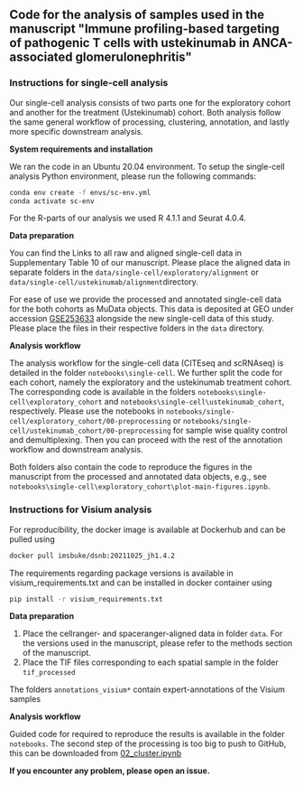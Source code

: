 ## Code for the analysis of samples used in the manuscript "Immune profiling-based targeting of pathogenic T cells with ustekinumab in ANCA-associated glomerulonephritis"

### Instructions for single-cell analysis

Our single-cell analysis consists of two parts one for the exploratory cohort and another for the treatment (Ustekinumab) cohort. Both analysis follow the same general workflow of processing, clustering, annotation, and lastly more specific downstream analysis.

**System requirements and installation**

We ran the code in an Ubuntu 20.04 environment. To setup the single-cell analysis Python environment, please run the following commands:

```bash
conda env create -f envs/sc-env.yml
conda activate sc-env
```

For the R-parts of our analysis we used R 4.1.1 and Seurat 4.0.4.

**Data preparation**

You can find the Links to all raw and aligned single-cell data in Supplementary Table 10 of our manuscript. Please place the aligned data in separate folders in the ```data/single-cell/exploratory/alignment``` or  ```data/single-cell/ustekinumab/alignment```directory.

For ease of use we provide the processed and annotated single-cell data for the both cohorts as MuData objects. This data is deposited at GEO under accession [GSE253633](https://www.ncbi.nlm.nih.gov/geo/query/acc.cgi?acc=GSE253633) alongside the new single-cell data of this study. Please place the files in their respective folders in the ```data``` directory.


**Analysis workflow**

The analysis workflow for the single-cell data (CITEseq and scRNAseq) is detailed in the folder ```notebooks\single-cell```. We further split the code for each cohort, namely the exploratory and the ustekinumab treatment cohort. The corresponding code is available in the folders ```notebooks\single-cell\exploratory_cohort``` and ```notebooks\single-cell\ustekinumab_cohort```, respectively. Please use the notebooks in ```notebooks/single-cell/exploratory_cohort/00-preprocessing``` or ```notebooks/single-cell/ustekinumab_cohort/00-preprocessing``` for sample wise quality control and demultiplexing. Then you can proceed with the rest of the annotation workflow and downstream analysis.


Both folders also contain the code to reproduce the figures in the manuscript from the processed and annotated data objects, e.g., see ```notebooks\single-cell\exploratory_cohort\plot-main-figures.ipynb```.

### Instructions for Visium analysis

For reproducibility, the docker image is available at Dockerhub and can be pulled using
```bash
docker pull imsbuke/dsnb:20211025_jh1.4.2
```
The requirements regarding package versions is available in visium_requirements.txt and can be installed in docker container using
```bash
pip install -r visium_requirements.txt
```

**Data preparation**
1. Place the cellranger- and spaceranger-aligned data in folder ```data```. For the versions used in the manuscript, please refer to the methods section of the manuscript.
2. Place the TIF files corresponding to each spatial sample in the folder ```tif_processed```

The folders ```annotations_visium*``` contain expert-annotations of the Visium samples

**Analysis workflow**

Guided code for required to reproduce the results is available in the folder ```notebooks```. The second step of the processing is too big to push to GitHub, this can be downloaded from [02_cluster.ipynb](https://drive.google.com/file/d/11mMGel0VzCgbqmvUIG5L2zHP9qBJGoqu/view?usp=sharing)

**If you encounter any problem, please open an issue.**
